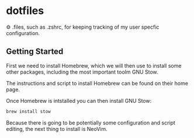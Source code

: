 # dotfiles

⚙️ .files, such as .zshrc, for keeping tracking of my user specfic configuration.

## Getting Started

First we need to install Homebrew, which we will then use to install some other packages, including the most important toolm GNU Stow.

The instructions and script to install Homebrew can be found on their home page.

Once Homebrew is intstalled you can then install GNU Stow:

```bash
brew install stow
```

Because there is going to be potentially some configuration and script editing, the next thing to install is NeoVim.

